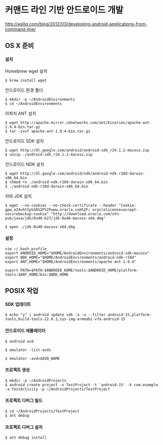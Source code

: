 커맨드 라인 기반 안드로이드 개발
================================

<http://agiliq.com/blog/2012/03/developing-android-applications-from-command-line/>


OS X 준비
---------

#### 설치 

Homebrew wget 설치

    $ brew install wget

안드로이드 환경 폴더

    $ mkdir -p ~/AndroidEnvironments
    $ cd ~/AndroidEnvironments

아파치 ANT 설치

    $ wget http://apache.mirror.cdnetworks.com/ant/binaries/apache-ant-1.9.4-bin.tar.gz
    $ tar -zxvf apache-ant-1.9.4-bin.tar.gz

안드로이드 SDK 설치

    $ wget http://dl.google.com/android/android-sdk_r24.1.2-macosx.zip 
    $ unzip ./android-sdk_r24.1.2-macosx.zip

안드로이드 NDK 설치

    $ wget http://dl.google.com/android/ndk/android-ndk-r10d-darwin-x86_64.bin
    $ chmod +x ./android-ndk-r10d-darwin-x86_64.bin
    $ ./android-ndk-r10d-darwin-x86_64.bin

자바 JDK 설치

    $ wget --no-cookies --no-check-certificate --header "Cookie: gpw_e24=http%3A%2F%2Fwww.oracle.com%2F; oraclelicense=accept-securebackup-cookie" "http://download.oracle.com/otn-pub/java/jdk/8u40-b27/jdk-8u40-macosx-x64.dmg"

    $ open ./jdk-8u40-macosx-x64.dmg


#### 설정

    vim ~/.bash_profile
    export ANDROID_HOME="$HOME/AndroidEnvironments/android-sdk-macosx"
    export NDK_HOME="$HOME/AndroidEnvironments/android-ndk-r10d"
    export ANT_HOME="$HOME/AndroidEnvironments/apache-ant-1.9.4"

    export PATH=$PATH:$ANDROID_HOME/tools:$ANDROID_HOME/platform-tools:$ANT_HOME/bin:$NDK_HOME


POSIX 작업
----------

#### SDK 업데이트

    $ echo "y" | android update sdk -a -u --filter android-15,platform-tools,build-tools-22.0.1,sys-img-armeabi-v7a-android-15


#### 안드로이드 에뮬레이터

    $ android avd

    $ emulator -list-avds

    $ emulator -avd=$AVD_NAME


#### 프로젝트 생성

    $ mkdir -p ~/AndroidProjects
    $ android create project -n TestProject -t 'android-15' -k com.example -a TestActivity -p ~/AndroidProjects/TestProject


#### 프로젝트 디버그 빌드 

    $ cd ~/AndroidProjects/TestProject
    $ ant debug


#### 프로젝트 디버그 설치

    $ ant debug install

